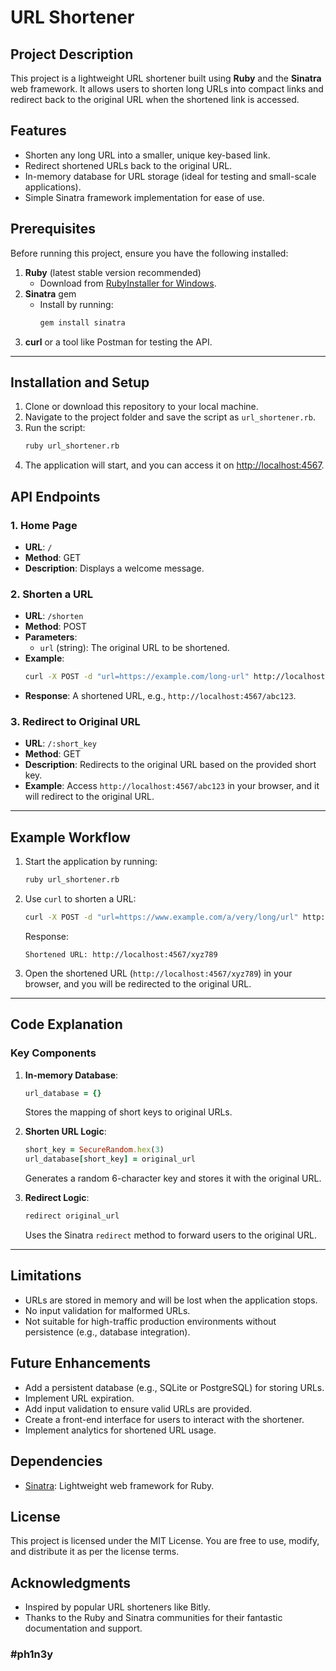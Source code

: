 # URL Shortener

## Project Description
This project is a lightweight URL shortener built using **Ruby** and the **Sinatra** web framework. It allows users to shorten long URLs into compact links and redirect back to the original URL when the shortened link is accessed.


## Features
- Shorten any long URL into a smaller, unique key-based link.
- Redirect shortened URLs back to the original URL.
- In-memory database for URL storage (ideal for testing and small-scale applications).
- Simple Sinatra framework implementation for ease of use.


## Prerequisites
Before running this project, ensure you have the following installed:

1. **Ruby** (latest stable version recommended)
   - Download from [RubyInstaller for Windows](https://rubyinstaller.org/).
2. **Sinatra** gem
   - Install by running:
     ```bash
     gem install sinatra
     ```
3. **curl** or a tool like Postman for testing the API.

---

## Installation and Setup

1. Clone or download this repository to your local machine.
2. Navigate to the project folder and save the script as `url_shortener.rb`.
3. Run the script:
   ```bash
   ruby url_shortener.rb
   ```
4. The application will start, and you can access it on [http://localhost:4567](http://localhost:4567).



## API Endpoints

### **1. Home Page**
- **URL**: `/`
- **Method**: GET
- **Description**: Displays a welcome message.

### **2. Shorten a URL**
- **URL**: `/shorten`
- **Method**: POST
- **Parameters**:
  - `url` (string): The original URL to be shortened.
- **Example**:
  ```bash
  curl -X POST -d "url=https://example.com/long-url" http://localhost:4567/shorten
  ```
- **Response**: A shortened URL, e.g., `http://localhost:4567/abc123`.

### **3. Redirect to Original URL**
- **URL**: `/:short_key`
- **Method**: GET
- **Description**: Redirects to the original URL based on the provided short key.
- **Example**:
  Access `http://localhost:4567/abc123` in your browser, and it will redirect to the original URL.

---

## Example Workflow
1. Start the application by running:
   ```bash
   ruby url_shortener.rb
   ```
2. Use `curl` to shorten a URL:
   ```bash
   curl -X POST -d "url=https://www.example.com/a/very/long/url" http://localhost:4567/shorten
   ```
   Response:
   ```
   Shortened URL: http://localhost:4567/xyz789
   ```
3. Open the shortened URL (`http://localhost:4567/xyz789`) in your browser, and you will be redirected to the original URL.

---

## Code Explanation

### **Key Components**
1. **In-memory Database**:
   ```ruby
   url_database = {}
   ```
   Stores the mapping of short keys to original URLs.

2. **Shorten URL Logic**:
   ```ruby
   short_key = SecureRandom.hex(3)
   url_database[short_key] = original_url
   ```
   Generates a random 6-character key and stores it with the original URL.

3. **Redirect Logic**:
   ```ruby
   redirect original_url
   ```
   Uses the Sinatra `redirect` method to forward users to the original URL.

---

## Limitations
- URLs are stored in memory and will be lost when the application stops.
- No input validation for malformed URLs.
- Not suitable for high-traffic production environments without persistence (e.g., database integration).



## Future Enhancements
- Add a persistent database (e.g., SQLite or PostgreSQL) for storing URLs.
- Implement URL expiration.
- Add input validation to ensure valid URLs are provided.
- Create a front-end interface for users to interact with the shortener.
- Implement analytics for shortened URL usage.



## Dependencies
- [Sinatra](http://sinatrarb.com/): Lightweight web framework for Ruby.



## License
This project is licensed under the MIT License. You are free to use, modify, and distribute it as per the license terms.



## Acknowledgments
- Inspired by popular URL shorteners like Bitly.
- Thanks to the Ruby and Sinatra communities for their fantastic documentation and support.

### #ph1n3y
